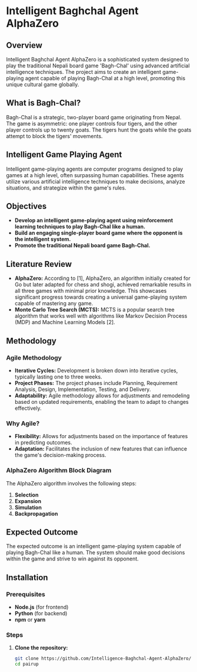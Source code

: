 # Intelligent Baghchal Agent AlphaZero

## Overview

Intelligent Baghchal Agent AlphaZero is a sophisticated system designed to play the traditional Nepali board game 'Bagh-Chal' using advanced artificial intelligence techniques. The project aims to create an intelligent game-playing agent capable of playing Bagh-Chal at a high level, promoting this unique cultural game globally.

## What is Bagh-Chal?

Bagh-Chal is a strategic, two-player board game originating from Nepal. The game is asymmetric: one player controls four tigers, and the other player controls up to twenty goats. The tigers hunt the goats while the goats attempt to block the tigers' movements.

## Intelligent Game Playing Agent

Intelligent game-playing agents are computer programs designed to play games at a high level, often surpassing human capabilities. These agents utilize various artificial intelligence techniques to make decisions, analyze situations, and strategize within the game's rules.

## Objectives

- **Develop an intelligent game-playing agent using reinforcement learning techniques to play Bagh-Chal like a human.**
- **Build an engaging single-player board game where the opponent is the intelligent system.**
- **Promote the traditional Nepali board game Bagh-Chal.**

## Literature Review

- **AlphaZero:** According to [1], AlphaZero, an algorithm initially created for Go but later adapted for chess and shogi, achieved remarkable results in all three games with minimal prior knowledge. This showcases significant progress towards creating a universal game-playing system capable of mastering any game.
- **Monte Carlo Tree Search (MCTS):** MCTS is a popular search tree algorithm that works well with algorithms like Markov Decision Process (MDP) and Machine Learning Models [2].

## Methodology

### Agile Methodology

- **Iterative Cycles:** Development is broken down into iterative cycles, typically lasting one to three weeks.
- **Project Phases:** The project phases include Planning, Requirement Analysis, Design, Implementation, Testing, and Delivery.
- **Adaptability:** Agile methodology allows for adjustments and remodeling based on updated requirements, enabling the team to adapt to changes effectively.

### Why Agile?

- **Flexibility:** Allows for adjustments based on the importance of features in predicting outcomes.
- **Adaptation:** Facilitates the inclusion of new features that can influence the game's decision-making process.

### AlphaZero Algorithm Block Diagram

The AlphaZero algorithm involves the following steps:
1. **Selection**
2. **Expansion**
3. **Simulation**
4. **Backpropagation**

## Expected Outcome

The expected outcome is an intelligent game-playing system capable of playing Bagh-Chal like a human. The system should make good decisions within the game and strive to win against its opponent.

## Installation

### Prerequisites

- **Node.js** (for frontend)
- **Python** (for backend)
- **npm** or **yarn**

### Steps

1. **Clone the repository:**

   ```bash
   git clone https://github.com/Intelligence-Baghchal-Agent-AlphaZero/pairup.git
   cd pairup
